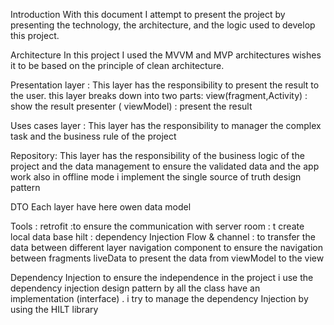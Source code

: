 
Introduction With this document I attempt to present the project by presenting the technology, the architecture, and the logic used to develop this project.

Architecture In this project I used the MVVM and MVP  architectures wishes it to be based on the principle of clean architecture.

Presentation layer : This layer has the responsibility to present the result to the user. this layer breaks down into two parts: view(fragment,Activity) : show the result presenter ( viewModel) : present the result

Uses cases layer : This layer has the responsibility to manager the complex task and the business rule of the project

Repository: This layer has the responsibility of the business logic of the project and the data management to ensure the validated data and the app work also in offline mode i implement the single source of truth design pattern

DTO Each layer have here owen data model

Tools : retrofit :to ensure the communication with server room : t create local data base hilt : dependency Injection Flow & channel : to transfer the data between different layer navigation component to ensure the navigation between fragments liveData to present the data from viewModel to the view

Dependency Injection to ensure the independence in the project i use the dependency injection design pattern by all the class have an implementation (interface) . i try to manage the dependency Injection by using the HILT library
